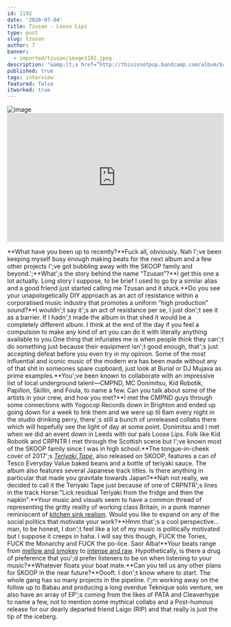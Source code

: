 ```yaml
---
id: 1192
date: '2020-07-04'
title: Tzusan - Loose Lips
type: post
slug: tzusan
author: 7
banner:
  - imported/tzusan/image1192.jpeg
description: "&amp;lt;a href=”http://thisisnotpop.bandcamp.com/album/babau”&amp;gt;BABAU by Tzusan&amp;lt;/a&amp;gt; What have you been up to recently? Fuck all, obviously. Nah I've been keeping myself busy enough making beats for the next album and a few other projects I've got bubbling away with the SKOOP family and beyond.\_ What’s the story behind the name “Tzusan”? I get this one a lot [...]Read More..."
published: true
tags: interview
featured: false
itworked: true
---
```

![image](../imported/tzusan/image1192.jpeg)<iframe width='100%' height='300' scrolling='no' frameborder='no' allow='autoplay' src='https://bandcamp.com/EmbeddedPlayer/album=32927676/size=large/bgcol=ffffff/linkcol=0687f5/tracklist=false/artwork=small/transparent=true/'></iframe>

**What have you been up to recently?**Fuck all, obviously. Nah I';ve been keeping myself busy enough making beats for the next album and a few other projects I';ve got bubbling away with the SKOOP family and beyond.';**What';s the story behind the name “Tzusan”?**I get this one a lot actually. Long story I suppose, to be brief I used to go by a similar alias and a good friend just started calling me Tzusan and it stuck.**Do you see your unapologetically DIY approach as an act of resistance within a corporatised music industry that promotes a uniform “high production” sound?**I wouldn';t say it';s an act of resistance per se, I just don';t see it as a barrier. If I hadn';t made the album in that shed it would be a completely different album. I think at the end of the day if you feel a compulsion to make any kind of art you can do it with literally anything available to you.One thing that infuriates me is when people think they can';t do something just because their equipment isn';t good enough, that';s just accepting defeat before you even try in my opinion. Some of the most influential and iconic music of the modern era has been made without any of that shit in someones spare cupboard, just look at Burial or DJ Mujava as prime examples.**You';ve been known to collaborate with an impressive list of local underground talent—CMPND, MC Donimitsu, Kid Robotik, Papillon, Skillin, and Foula, to name a few. Can you talk about some of the artists in your crew, and how you met?**I met the CMPND guys through some connections with Yogocop Records down in Brighton and ended up going down for a week to link them and we were up til 6am every night in the studio drinking perry, there';s still a bunch of unreleased collabs there which will hopefully see the light of day at some point. Donimitsu and I met when we did an event down in Leeds with our pals Loose Lips. Folk like Kid Robotik and CRPNTR I met through the Scottish scene but I';ve known most of the SKOOP family since I was in high school.**The tongue-in-cheek cover of 2017';s [_Teriyaki Tape_](https://skoop.bandcamp.com/album/the-teriyaki-tape), also released on SKOOP, features a can of Tesco Everyday Value baked beans and a bottle of teriyaki sauce. The album also features several Japanese track titles. Is there anything in particular that made you gravitate towards Japan?**Nah not really, we decided to call it the Teriyaki Tape just because of one of CRPNTR';s lines in the track Horse:"Lick residual Teriyaki from the fridge and then the napkin".**Your music and visuals seem to have a common thread of representing the gritty reality of working class Britain, in a punk manner reminiscent of [kitchen sink realism](https://en.wikipedia.org/wiki/Kitchen_sink_realism). Would you like to expand on any of the social politics that motivate your work?**Hmm that';s a cool perspective… man, to be honest, I don';t feel like a lot of my music is politically motivated but I suppose it creeps in haha. I will say this though, FUCK the Tories, FUCK the Monarchy and FUCK the po-lice. Saor Alba!**Your beats range from [mellow and smokey](https://www.youtube.com/watch?v=vrn6186WvXU) to [intense and raw](https://www.youtube.com/watch?v=GhtWGJ-19D8). Hypothetically, is there a drug of preference that you';d prefer listeners to be on when listening to your music?**Whatever floats your boat mate.**Can you tell us any other plans for SKOOP in the near future?**Oooft. I don';t know where to start. The whole gang has so many projects in the pipeline. I';m working away on the follow up to Babau and producing a long overdue Teknique solo venture, we also have an array of EP';s coming from the likes of PATA and Cleaverhype to name a few, not to mention some mythical collabs and a Post-humous release for our dearly departed friend Laigo (RIP) and that really is just the tip of the iceberg.